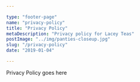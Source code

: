 ```yaml
---

type: "footer-page"
name: "privacy-policy"
title: "Privacy Policy"
metaDescription: "Privacy policy for Lacey Teas"
postImage: "../img/panties-closeup.jpg"
slug: "/privacy-policy"
date: "2019-01-04"

---
```


Privacy Policy goes here

